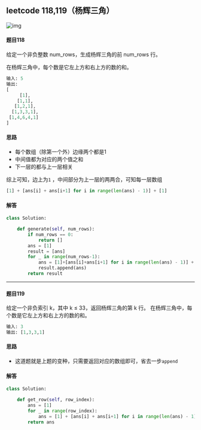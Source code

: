 ## leetcode 118,119（杨辉三角）

![img](https://upload.wikimedia.org/wikipedia/commons/0/0d/PascalTriangleAnimated2.gif)



#### 题目118

给定一个非负整数 num_rows，生成杨辉三角的前 num_rows 行。

在杨辉三角中，每个数是它左上方和右上方的数的和。

```python
输入: 5
输出:
[
     [1],
    [1,1],
   [1,2,1],
  [1,3,3,1],
 [1,4,6,4,1]
]
```

#### 思路

- 每个数组（除第一个外）边缘两个都是1
- 中间值都为对应的两个值之和
- 下一层的都与上一层相关

综上可知，边上为`1` ，中间部分为上一层的两两合，可知每一层数组

```python
[1] + [ans[i] + ans[i+1] for i in range(len(ans) - 1)] + [1]
```

#### 解答

```python
class Solution:

    def generate(self, num_rows):
        if num_rows == 0:
            return []
        ans = [1]
        result = [ans]
        for _ in range(num_rows-1):
            ans = [1]+[ans[i]+ans[i+1] for i in range(len(ans) - 1)] + [1]  # 关键点
            result.append(ans)
        return result
```

---

#### 题目119

给定一个非负索引 k，其中 k ≤ 33，返回杨辉三角的第 k 行。
在杨辉三角中，每个数是它左上方和右上方的数的和。

```python
输入: 3
输出: [1,3,3,1]
```

#### 思路

- 这道题就是上题的变种，只需要返回对应的数组即可，省去一步`append`

#### 解答

```python
class Solution:

    def get_row(self, row_index):
        ans = [1]
        for _ in range(row_index):
            ans = [1] + [ans[i] + ans[i+1] for i in range(len(ans) - 1)] + [1]
        return ans
```

